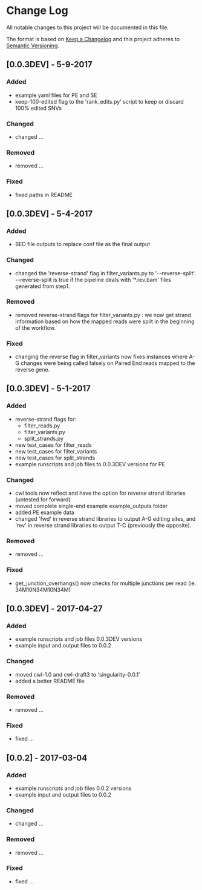 # Change Log
All notable changes to this project will be documented in this file.

The format is based on [Keep a Changelog](http://keepachangelog.com/) 
and this project adheres to [Semantic Versioning](http://semver.org/).


## [0.0.3DEV] - 5-9-2017
### Added
- example yaml files for PE and SE
- keep-100-edited flag to the 'rank_edits.py' script to keep or discard 100% edited SNVs

### Changed
- changed ...

### Removed
- removed ...

### Fixed
- fixed paths in README

## [0.0.3DEV] - 5-4-2017
### Added
- BED file outputs to replace conf file as the final output

### Changed
- changed the 'reverse-strand' flag in filter_variants.py to '--reverse-split'. --reverse-split is true if the pipeline deals with '*.rev.bam' files generated from step1.

### Removed
- removed reverse-strand flags for filter_variants.py : we now get strand information based on how the mapped reads were split in the beginning of the workflow.

### Fixed
- changing the reverse flag in filter_variants now fixes instances where A-G changes were being called falsely on Paired End reads mapped to the reverse gene.

## [0.0.3DEV] - 5-1-2017
### Added
- reverse-strand flags for:
  - filter_reads.py
  - filter_variants.py
  - split_strands.py
- new test_cases for filter_reads
- new test_cases for filter_variants
- new test_cases for split_strands
- example runscripts and job files to 0.0.3DEV versions for PE

### Changed
- cwl tools now reflect and have the option for reverse strand libraries (untested for forward)
- moved complete single-end example example_outputs folder
- added PE example data
- changed 'fwd' in reverse strand libraries to output A-G editing sites, and 'rev' in reverse strand libraries to output T-C (previously the opposite).

### Removed
- removed ...

### Fixed
- get_junction_overhangs() now checks for multiple junctions per read (ie. 34M10N34M10N34M)

## [0.0.3DEV] - 2017-04-27
### Added
- example runscripts and job files 0.0.3DEV versions
- example input and output files to 0.0.2

### Changed
- moved cwl-1.0 and cwl-draft3 to 'singularity-0.0.1'
- added a better README file

### Removed
- removed ...

### Fixed
- fixed ...

## [0.0.2] - 2017-03-04
### Added
- example runscripts and job files 0.0.2 versions
- example input and output files to 0.0.2

### Changed
- changed ...

### Removed
- removed ...

### Fixed
- fixed ...
